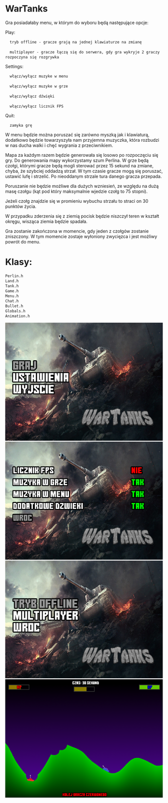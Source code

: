 # WarTanks

Gra posiadałaby menu, w którym do wyboru będą następujące opcje:

Play:

      tryb offline - gracze grają na jednej klawiaturze na zmianę
      
      multiplayer - gracze łączą się do serwera, gdy gra wykryje 2 graczy rozpoczyna się rozgrywka
      
      
Settings:

      włącz/wyłącz muzyke w menu
      
      włącz/wyłącz muzyke w grze
      
      włącz/wyłącz dźwięki
      
      włącz/wyłącz licznik FPS
      
      
Quit:

      zamyka grę
      
W menu będzie można poruszać się zarówno myszką jak i klawiaturą, dodatkowo będzie towarzyszyła nam przyjemna muzyczka, która rozbudzi w nas ducha walki i chęć wygrania z przeciwnikiem.

Mapa za każdym razem będzie generowała się losowo po rozpoczęciu się gry. Do generowania mapy wykorzystamy szum Perlina. W grze będą czołgi, którymi gracze będą mogli sterować przez 15 sekund na zmiane, chyba, że szybciej oddadzą strzał. W tym czasie gracze mogą się poruszać, ustawić lufę i strzelić. Po nieoddanym strzale tura danego gracza przepada.

Poruszanie nie będzie możliwe dla dużych wzniesień, ze względu na dużą masę czołgu (kąt pod który maksymalnie wjedzie czołg to 75 stopni).

Jeżeli czołg znajdzie się w promieniu wybuchu strzału to straci on 30 punktów życia.

W przypadku zderzenia się z ziemią pocisk będzie niszczył teren w kształt okręgu, wisząca ziemia będzie spadała.

Gra zostanie zakończona w momencie, gdy jeden z czołgów zostanie zniszczony. W tym momencie zostaje wyłoniony zwycięzca i jest możliwy powrót do menu.

# Klasy:
```
Perlin.h
Land.h
Tank.h
Game.h
Menu.h
Chat.h
Bullet.h
Globals.h
Animation.h
``` 
![menu](/menu.png)
![ustawienia](/ustawienia.png)
![graj](/graj.png)
![gra](/gra.png)
